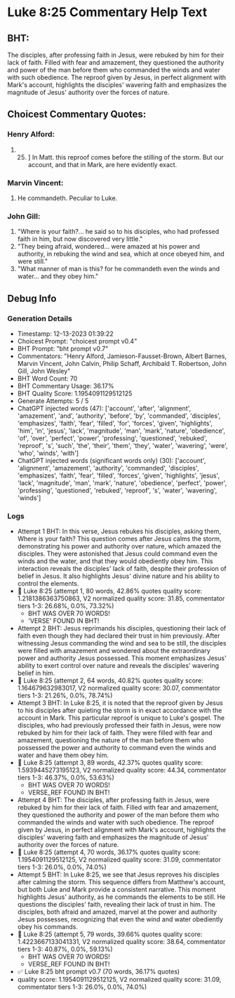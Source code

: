 # Luke 8:25 Commentary Help Text

## BHT:
The disciples, after professing faith in Jesus, were rebuked by him for their lack of faith. Filled with fear and amazement, they questioned the authority and power of the man before them who commanded the winds and water with such obedience. The reproof given by Jesus, in perfect alignment with Mark's account, highlights the disciples' wavering faith and emphasizes the magnitude of Jesus' authority over the forces of nature.

## Choicest Commentary Quotes:
### Henry Alford:
1.  25. ] In Matt. this reproof comes before the stilling of the storm. But our account, and that in Mark, are here evidently exact.


### Marvin Vincent:
1. He commandeth. Peculiar to Luke.


### John Gill:
1. "Where is your faith?... he said so to his disciples, who had professed faith in him, but now discovered very little."
2. "They being afraid, wondered... were amazed at his power and authority, in rebuking the wind and sea, which at once obeyed him, and were still."
3. "What manner of man is this? for he commandeth even the winds and water... and they obey him."


## Debug Info
### Generation Details
- Timestamp: 12-13-2023 01:39:22
- Choicest Prompt: "choicest prompt v0.4"
- BHT Prompt: "bht prompt v0.7"
- Commentators: "Henry Alford, Jamieson-Fausset-Brown, Albert Barnes, Marvin Vincent, John Calvin, Philip Schaff, Archibald T. Robertson, John Gill, John Wesley"
- BHT Word Count: 70
- BHT Commentary Usage: 36.17%
- BHT Quality Score: 1.1954091129512125
- Generate Attempts: 5 / 5
- ChatGPT injected words (47):
	['account', 'after', 'alignment', 'amazement', 'and', 'authority', 'before', 'by', 'commanded', 'disciples', 'emphasizes', 'faith', 'fear', 'filled', 'for', 'forces', 'given', 'highlights', 'him', 'in', 'jesus', 'lack', 'magnitude', 'man', 'mark', 'nature', 'obedience', 'of', 'over', 'perfect', 'power', 'professing', 'questioned', 'rebuked', 'reproof', 's', 'such', 'the', 'their', 'them', 'they', 'water', 'wavering', 'were', 'who', 'winds', 'with']
- ChatGPT injected words (significant words only) (30):
	['account', 'alignment', 'amazement', 'authority', 'commanded', 'disciples', 'emphasizes', 'faith', 'fear', 'filled', 'forces', 'given', 'highlights', 'jesus', 'lack', 'magnitude', 'man', 'mark', 'nature', 'obedience', 'perfect', 'power', 'professing', 'questioned', 'rebuked', 'reproof', 's', 'water', 'wavering', 'winds']

### Logs
- Attempt 1 BHT: In this verse, Jesus rebukes his disciples, asking them, Where is your faith? This question comes after Jesus calms the storm, demonstrating his power and authority over nature, which amazed the disciples. They were astonished that Jesus could command even the winds and the water, and that they would obediently obey him. This interaction reveals the disciples' lack of faith, despite their profession of belief in Jesus. It also highlights Jesus' divine nature and his ability to control the elements.
- 🔄 Luke 8:25 (attempt 1, 80 words, 42.86% quotes quality score: 1.2181386363750863, V2 normalized quality score: 31.85, commentator tiers 1-3: 26.68%, 0.0%, 73.32%) 
	- BHT WAS OVER 70 WORDS! 
	- 'VERSE' FOUND IN BHT!
- Attempt 2 BHT: Jesus reprimands his disciples, questioning their lack of faith even though they had declared their trust in him previously. After witnessing Jesus commanding the wind and sea to be still, the disciples were filled with amazement and wondered about the extraordinary power and authority Jesus possessed. This moment emphasizes Jesus' ability to exert control over nature and reveals the disciples' wavering belief in him.
- 🔄 Luke 8:25 (attempt 2, 64 words, 40.82% quotes quality score: 1.164679632983017, V2 normalized quality score: 30.07, commentator tiers 1-3: 21.26%, 0.0%, 78.74%)
- Attempt 3 BHT: In Luke 8:25, it is noted that the reproof given by Jesus to his disciples after quieting the storm is in exact accordance with the account in Mark. This particular reproof is unique to Luke's gospel. The disciples, who had previously professed their faith in Jesus, were now rebuked by him for their lack of faith. They were filled with fear and amazement, questioning the nature of the man before them who possessed the power and authority to command even the winds and water and have them obey him.
- 🔄 Luke 8:25 (attempt 3, 89 words, 42.37% quotes quality score: 1.5939445273195123, V2 normalized quality score: 44.34, commentator tiers 1-3: 46.37%, 0.0%, 53.63%) 
	- BHT WAS OVER 70 WORDS! 
	- VERSE_REF FOUND IN BHT!
- Attempt 4 BHT: The disciples, after professing faith in Jesus, were rebuked by him for their lack of faith. Filled with fear and amazement, they questioned the authority and power of the man before them who commanded the winds and water with such obedience. The reproof given by Jesus, in perfect alignment with Mark's account, highlights the disciples' wavering faith and emphasizes the magnitude of Jesus' authority over the forces of nature.
- 🔄 Luke 8:25 (attempt 4, 70 words, 36.17% quotes quality score: 1.1954091129512125, V2 normalized quality score: 31.09, commentator tiers 1-3: 26.0%, 0.0%, 74.0%)
- Attempt 5 BHT: In Luke 8:25, we see that Jesus reproves his disciples after calming the storm. This sequence differs from Matthew's account, but both Luke and Mark provide a consistent narrative. This moment highlights Jesus' authority, as he commands the elements to be still. He questions the disciples' faith, revealing their lack of trust in him. The disciples, both afraid and amazed, marvel at the power and authority Jesus possesses, recognizing that even the wind and water obediently obey his commands.
- 🔄 Luke 8:25 (attempt 5, 79 words, 39.66% quotes quality score: 1.4223667133041331, V2 normalized quality score: 38.64, commentator tiers 1-3: 40.87%, 0.0%, 59.13%) 
	- BHT WAS OVER 70 WORDS! 
	- VERSE_REF FOUND IN BHT!
- ✅ Luke 8:25 bht prompt v0.7 (70 words, 36.17% quotes)
- quality score: 1.1954091129512125, V2 normalized quality score: 31.09, commentator tiers 1-3: 26.0%, 0.0%, 74.0%)